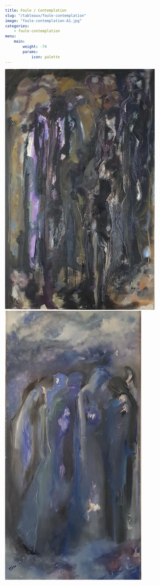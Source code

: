 ```yaml
---
title: Foule / Contemplation 
slug: "/tableaux/foule-contemplation"
image: "foule-contemplation-A1.jpg"
categories:
    - foule-contemplation
menu:
    main: 
        weight: -74
        params:
            icon: palette
---
```


![La Foule Ref A1 116x73](foule-contemplation-A1.jpg) ![Contemplation Ref A2 100X50](foule-contemplation-A2.jpg) 



